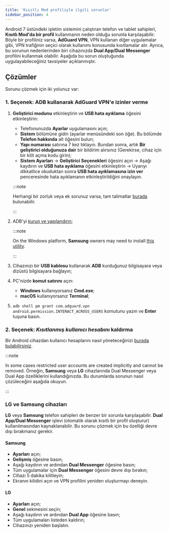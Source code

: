 ```yaml
---
title: 'Kısıtlı Mod profiliyle ilgili sorunlar'
sidebar_position: 4
---
```


Android 7 üstündeki işletim sistemini çalıştıran telefon ve tablet sahipleri, **Kısıtlı Mod'da bir profil** kullanmanın neden olduğu sorunla karşılaşabilir. Böyle bir profiliniz varsa, **AdGuard VPN**, VPN kullanan diğer uygulamalar gibi, VPN trafiğinin seçici olarak kullanımı konusunda kısıtlamalar alır. Ayrıca, bu sorunun nedenlerinden biri cihazınızda **Dual App/Dual Messenger** profilini kullanmak olabilir. Aşağıda bu sorun oluştuğunda uygulayabileceğiniz tavsiyeler açıklanmıştır.

## Çözümler

Sorunu çözmek için iki yolunuz var:

### 1. Seçenek: ADB kullanarak AdGuard VPN'e izinler verme

1. **Geliştirici modunu** etkinleştirin ve **USB hata ayıklama** öğesini etkinleştirin:

    - Telefonunuzda **Ayarlar** uygulamasını açın;
    - **Sistem** bölümüne gidin (ayarlar menüsündeki son öğe). Bu bölümde **Telefon hakkında** alt öğesini bulun;
    - **Yapı numarası** satırına 7 kez tıklayın. Bundan sonra, artık **Bir geliştirici olduğunuza dair** bir bildirim alırsınız (Gerekirse, cihaz için bir kilit açma kodu girin);
    - **Sistem Ayarları** → **Geliştirici Seçenekleri** öğesini açın → Aşağı kaydırın ve **USB hata ayıklama** öğesini etkinleştirin → Uyarıyı dikkatlice okuduktan sonra **USB hata ayıklamasına izin ver** penceresinde hata ayıklamanın etkinleştirildiğini onaylayın.

    :::note

    Herhangi bir zorluk veya ek sorunuz varsa, tam talimatlar [burada](https://developer.android.com/studio/debug/dev-options) bulunabilir.

    :::

1. ADB'yi [kurun ve yapılandırın](https://www.xda-developers.com/install-adb-windows-macos-linux/);

    :::note

    On the Windows platform, **Samsung** owners may need to install [this utility](https://developer.samsung.com/mobile/android-usb-driver.html).

    :::

1. Cihazınızı bir **USB kablosu** kullanarak **ADB** kurduğunuz bilgisayara veya dizüstü bilgisayara bağlayın;

1. PC'nizde **komut satırını** açın:

    - **Windows** kullanıyorsanız **Cmd.exe**;
    - **macOS** kullanıyorsanız **Terminal**;

1. `adb shell pm grant com.adguard.vpn android.permission.INTERACT_ACROSS_USERS` komutunu yazın ve **Enter** tuşuna basın.

### 2. Seçenek: *Kısıtlanmış kullanıcı hesabını* kaldırma

Bir Android cihazdan kullanıcı hesaplarını nasıl yöneteceğinizi [burada bulabilirsiniz](https://support.google.com/a/answer/6223444?hl=en).

:::note

In some cases restricted user accounts are created implicitly and cannot be removed. Örneğin, **Samsung** veya **LG** cihazlarında Dual Messenger veya Dual App özelliklerini kullandığınızda. Bu durumlarda sorunun nasıl çözüleceğini aşağıda okuyun.

:::

### LG ve Samsung cihazları

**LG** veya **Samsung** telefon sahipleri de benzer bir sorunla karşılaşabilir. **Dual App/Dual Messenger** işlevi (otomatik olarak kısıtlı bir profil oluşturur) kullanılmasından kaynaklanabilir. Bu sorunu çözmek için bu özelliği devre dışı bırakmanız gerekir.

#### Samsung

- **Ayarları** açın;
- **Gelişmiş** öğesine basın;
- Aşağı kaydırın ve ardından **Dual Messenger** öğesine basın;
- Tüm uygulamalar için **Dual Messenger** öğesini devre dışı bırakın;
- Cihazı 5 dakika kilitleyin;
- Ekranın kilidini açın ve VPN profilini yeniden oluşturmayı deneyin.

#### LG

- **Ayarları** açın;
- **Genel** sekmesini seçin;
- Aşağı kaydırın ve ardından **Dual App** öğesine basın;
- Tüm uygulamaları listeden kaldırın;
- Cihazınızı yeniden başlatın.
